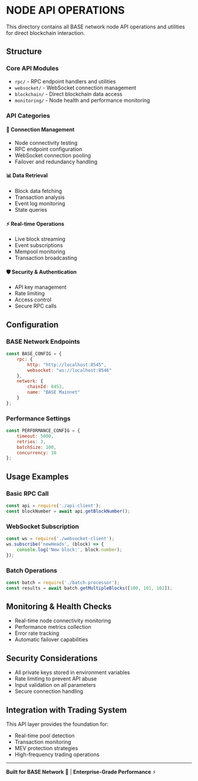 # NODE API OPERATIONS

This directory contains all BASE network node API operations and utilities for direct blockchain interaction.

## Structure

### Core API Modules
- `rpc/` - RPC endpoint handlers and utilities
- `websocket/` - WebSocket connection management
- `blockchain/` - Direct blockchain data access
- `monitoring/` - Node health and performance monitoring

### API Categories

#### 🔗 **Connection Management**
- Node connectivity testing
- RPC endpoint configuration
- WebSocket connection pooling
- Failover and redundancy handling

#### 📊 **Data Retrieval**
- Block data fetching
- Transaction analysis
- Event log monitoring
- State queries

#### ⚡ **Real-time Operations**
- Live block streaming
- Event subscriptions
- Mempool monitoring
- Transaction broadcasting

#### 🛡️ **Security & Authentication**
- API key management
- Rate limiting
- Access control
- Secure RPC calls

## Configuration

### BASE Network Endpoints
```javascript
const BASE_CONFIG = {
    rpc: {
        http: "http://localhost:8545",
        websocket: "ws://localhost:8546"
    },
    network: {
        chainId: 8453,
        name: "BASE Mainnet"
    }
};
```

### Performance Settings
```javascript
const PERFORMANCE_CONFIG = {
    timeout: 5000,
    retries: 3,
    batchSize: 100,
    concurrency: 10
};
```

## Usage Examples

### Basic RPC Call
```javascript
const api = require('./api-client');
const blockNumber = await api.getBlockNumber();
```

### WebSocket Subscription
```javascript
const ws = require('./websocket-client');
ws.subscribe('newHeads', (block) => {
    console.log('New block:', block.number);
});
```

### Batch Operations
```javascript
const batch = require('./batch-processor');
const results = await batch.getMultipleBlocks([100, 101, 102]);
```

## Monitoring & Health Checks

- Real-time node connectivity monitoring
- Performance metrics collection
- Error rate tracking
- Automatic failover capabilities

## Security Considerations

- All private keys stored in environment variables
- Rate limiting to prevent API abuse
- Input validation on all parameters
- Secure connection handling

## Integration with Trading System

This API layer provides the foundation for:
- Real-time pool detection
- Transaction monitoring
- MEV protection strategies
- High-frequency trading operations

---

**Built for BASE Network** 🔵 | **Enterprise-Grade Performance** ⚡